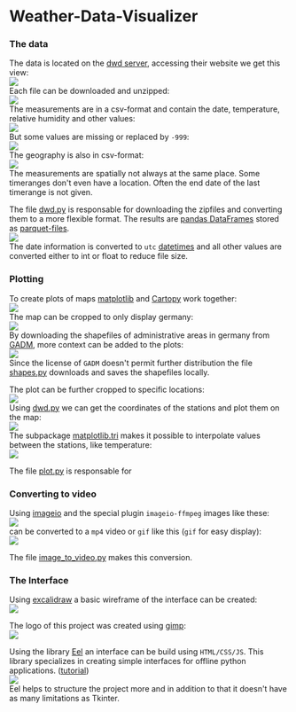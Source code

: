 # Weather-Data-Visualizer

### The data
The data is located on the [dwd server](https://opendata.dwd.de/climate_environment/CDC/observations_germany/climate/hourly/air_temperature/historical/), accessing their website we get this view:
<br>![](./images/data.png)<br>
Each file can be downloaded and unzipped:
<br>![](./images/zipfile.png)<br>
The measurements are in a csv-format and contain the date, temperature, relative humidity and other values:
<br>![](./images/measurements.png)<br>
But some values are missing or replaced by `-999`:
<br>![](./images/missing_data.png)<br>
The geography is also in csv-format:
<br>![](./images/geography.png)<br>
The measurements are spatially not always at the same place. Some timeranges don't even have a location. Often the end date of the last timerange is not given.

The file [dwd.py](../src/dwd.py) is responsable for downloading the zipfiles and converting them to a more flexible format.
The results are [pandas DataFrames](https://pandas.pydata.org/docs/reference/api/pandas.DataFrame.html#pandas-dataframe) stored as [parquet-files](https://www.youtube.com/watch?v=VZykcApkz_4).
<br>![](./images/dataframe.png)<br>
The date information is converted to `utc` [datetimes](https://docs.python.org/3/library/datetime.html) and all other values are converted either to int or float to reduce file size.

### Plotting
To create plots of maps [matplotlib](https://matplotlib.org/) and [Cartopy](https://scitools.org.uk/cartopy/docs/latest/matplotlib/intro.html) work together:
<br>![](./images/cartopy_map.png)<br>
The map can be cropped to only display germany:
<br>![](./images/cartopy_germany.png)<br>
By downloading the shapefiles of administrative areas in germany from [GADM](https://gadm.org/download_country_v3.html), more context can be added to the plots:
<br>![](./images/germany_administrative_areas.png)<br>
Since the license of `GADM` doesn't permit further distribution the file [shapes.py](../src/shapes.py) downloads and saves the shapefiles locally.

The plot can be further cropped to specific locations:
<br>![](./images/germany_administrative_areas_folder.png)<br>
Using [dwd.py](../src/dwd.py) we can get the coordinates of the stations and plot them on the map:
<br>![](./images/stations.png)<br>
The subpackage [matplotlib.tri](https://matplotlib.org/stable/gallery/images_contours_and_fields/irregulardatagrid.html) makes it possible to interpolate values between the stations, like temperature:
<br>![](./images/interpolated.png)<br>

The file [plot.py](../src/plot.py) is responsable for 

### Converting to video
Using [imageio](https://imageio.readthedocs.io/en/stable/) and the special plugin `imageio-ffmpeg` images like these:
<br>![](./images/test_images.png)<br>
can be converted to a `mp4` video or `gif` like this (`gif` for easy display):
<br>![](./images/test_video_as_gif.gif)<br>

The file [image_to_video.py](../src/image_to_video.py) makes this conversion.

### The Interface
Using [excalidraw](https://excalidraw.com/) a basic wireframe of the interface can be created:
<br>![](./images/interface_mockup.png)<br>

The logo of this project was created using [gimp](https://www.gimp.org/):
<br>![](./images/gimp_logo.png)<br>

Using the library [Eel](https://github.com/ChrisKnott/Eel) an interface can be build using `HTML/CSS/JS`. This library specializes in creating simple interfaces for offline python applications. ([tutorial](https://medium.com/@utsav_datta/create-html-user-interface-for-python-using-eel-library-bab101cc0f99))
<br>![](./images/eel_gui.png)<br>
Eel helps to structure the project more and in addition to that it doesn't have as many limitations as Tkinter.
